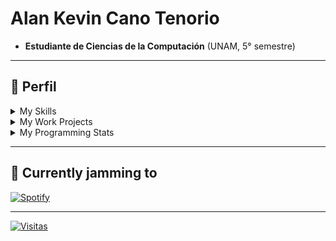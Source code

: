 # Alan Kevin Cano Tenorio  
- **Estudiante de Ciencias de la Computación** (UNAM, 5° semestre)  

---

## 📌 Perfil

<details>
<summary>My Skills</summary>

### Responsabilidades:
- Desarrollo de aplicaciones web fullstack  
- Diseño de bases de datos relacionales  
- Implementación de interfaces de usuario  

### Herramientas utilizadas:
![Java](https://img.shields.io/badge/Java-ED8B00?logo=openjdk&logoColor=white)
![Python](https://img.shields.io/badge/Python-3776AB?logo=python&logoColor=white)
![C++](https://img.shields.io/badge/C++-00599C?logo=c%2B%2B&logoColor=white)
![C#](https://img.shields.io/badge/C%23-239120?logo=c-sharp&logoColor=white)
![VS Code](https://img.shields.io/badge/VS_Code-007ACC?logo=visual-studio-code&logoColor=white)

</details>

<details>
<summary>My Work Projects</summary>

| Project Name | Skills Used | Description |
|--------------|-------------|-------------|
| **BudgetMate** | Django (Python), MySQL, React (JavaScript) | Aplicación web para gestión de presupuestos personales con análisis de gastos |
| Todo-App | Flask (Python), SQLite | Sistema básico de gestión de tareas pendientes |
| Scientific Calculator | JavaFX, CSS | Calculadora con funciones matemáticas avanzadas e interfaz gráfica |

</details>

<details>
<summary>My Programming Stats</summary>

![Estadísticas GitHub](https://github-readme-stats.vercel.app/api?username=AlanKevinCT&show_icons=true&theme=radical)

![Lenguajes más usados](https://github-readme-stats.vercel.app/api/top-langs/?username=AlanKevinCT&layout=compact&theme=radical)

</details>

---

## 🎵 Currently jamming to  
[![Spotify](https://spotify-github-profile.kittinanx.com/api/view.svg?uid=3134iqgyq77hutemhdzodwqejcce&cover_image=true&theme=novatorem)](https://open.spotify.com/user/3134iqgyq77hutemhdzodwqejcce)

---

[![Visitas](https://visitcount.itsvg.in/api?id=AlanKevinCT&icon=5&color=12)](https://visitcount.itsvg.in)
